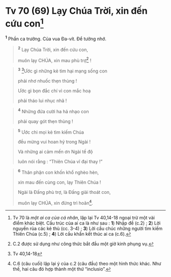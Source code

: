 # Tv 70 (69) Lạy Chúa Trời, xin đến cứu con[^1]
<sup><b>1</b></sup> Phần ca trưởng. Của vua Đa-vít. Để tưởng nhớ.


> <sup><b>2</b></sup> Lạy Chúa Trời, xin đến cứu con,
> 
> muôn lạy CHÚA, xin mau phù trợ[^2] !
>


> <sup><b>3</b></sup> [^1*]Ước gì những kẻ tìm hại mạng sống con
> 
> phải nhơ nhuốc thẹn thùng !
> 
> Ước gì bọn đắc chí vì con mắc hoạ
> 
> phải tháo lui nhục nhã !
>


> <sup><b>4</b></sup> Những đứa cười ha hả nhạo con
> 
> phải quay gót thẹn thùng !
>


> <sup><b>5</b></sup> Ước chi mọi kẻ tìm kiếm Chúa
> 
> đều mừng vui hoan hỷ trong Ngài !
> 
> Và những ai cảm mến ơn Ngài tế độ
> 
> luôn nói rằng : “Thiên Chúa vĩ đại thay !”
>


> <sup><b>6</b></sup> Thân phận con khốn khổ nghèo hèn,
> 
> xin mau đến cùng con, lạy Thiên Chúa !
> 
> Ngài là Đấng phù trợ, là Đấng giải thoát con,
> 
> muôn lạy CHÚA, xin đừng trì hoãn[^3].
>

[^1]: Tv 70 là <i>một ai ca của cá nhân</i>, lặp lại Tv 40,14-18 ngoại trừ một vài điểm khác biệt. Cấu trúc của ai ca là như sau : <b>1</b>) Nhập đề (c.2) ; <b>2</b>) Lời nguyền rủa các kẻ thù (cc. 3-4) ; <b>3</b>) Lời cầu chúc những người tìm kiếm Thiên Chúa (c.5) ; <b>4</b>) Lời cầu khẩn kết thúc ai ca (c.6).
[^2]: C.2 được sử dụng như công thức bắt đầu một giờ kinh phụng vụ.
[^3]: C.6 (câu cuối) lặp lại ý của c.2 (câu đầu) theo một hình thức khác. Như thế, hai câu đó hợp thành một thứ “inclusio”.
[^1*]: Tv 40,14-18
